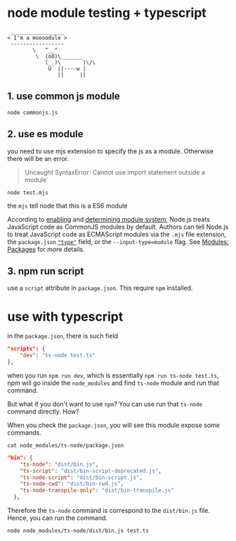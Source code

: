 # node module testing + typescript 

```
 _________________
< I'm a moooodule >
 -----------------
        \   ^__^
         \  (oO)\_______
            (__)\       )\/\
             U  ||----w |
                ||     ||
```

## 1. use common js module 

```shell
node commonjs.js
```

## 2. use es module

you need to use mjs extension to specify the js as a module. Otherwise there will be an error. 

> Uncaught SyntaxError: Cannot use import statement outside a module`

```
node test.mjs 
```

the `mjs` tell node that this is a ES6 module
 
According to [enabling](https://nodejs.org/api/esm.html#esm_enabling) and [determining module system](https://nodejs.org/api/packages.html#packages_determining_module_system), Node.js treats JavaScript code as CommonJS modules by default. Authors can tell Node.js to treat JavaScript code as ECMAScript modules via the `.mjs` file extension, the `package.json` [`"type"`](https://nodejs.org/api/packages.html#packages_type) field, or the `--input-type=module` flag. See [Modules: Packages](https://nodejs.org/api/packages.html#packages_determining_module_system) for more details.

## 3. npm run script 

use a `script` attribute in `package.json`. This require `npm` installed.

# use with typescript 

in the `package.json`, there is such field 

```json
"scripts": {
    "dev": "ts-node test.ts"
},
```

when you run `npm run dev`, which is essentially `npm run ts-node test.ts`, npm will go inside the `node_modules` and find `ts-node` module and run that command. 

But what if you don't want to use `npm`? You can use run that `ts-node` command directly. How? 

When you check the `package.json`, you will see this module expose some commands. 

```shell
cat node_modules/ts-node/package.json
```

```json
"bin": {
    "ts-node": "dist/bin.js",
    "ts-script": "dist/bin-script-deprecated.js",
    "ts-node-script": "dist/bin-script.js",
    "ts-node-cwd": "dist/bin-cwd.js",
    "ts-node-transpile-only": "dist/bin-transpile.js"
  },
```

Therefore the `ts-node` command is correspond to the `dist/bin.js` file. Hence, you can run the command. 

```
node node_modules/ts-node/dist/bin.js test.ts
```





